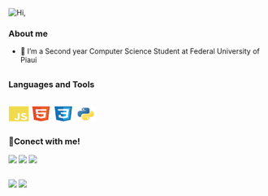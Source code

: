 ![Hi,](https://github.com/user-attachments/assets/858dc22a-2de2-42a8-9d4e-eba1928bd341)

### About me 
- 🌱 I’m a Second year Computer Science Student at Federal University of Piaui

##

### Languages and Tools
<div style="display: inline_block"><br>
  <img align="center" alt="Js" height="30" width="40" src="https://raw.githubusercontent.com/devicons/devicon/master/icons/javascript/javascript-plain.svg">
  <img align="center" alt="HTML" height="30" width="40" src="https://raw.githubusercontent.com/devicons/devicon/master/icons/html5/html5-original.svg">
  <img align="center" alt="CSS" height="30" width="40" src="https://raw.githubusercontent.com/devicons/devicon/master/icons/css3/css3-original.svg">
  <img align="center" alt="Python" height="30" width="40" src="https://raw.githubusercontent.com/devicons/devicon/master/icons/python/python-original.svg">
</div>

##

### 🔗Conect with me!
<div id="badges">
    <a href="www.linkedin.com/in/maria-eduarda-mendes-b6b0561b6" target="_blank"><img src="https://img.shields.io/badge/-LinkedIn-%230077B5?style=for-the-badge&logo=linkedin&logoColor=white" target="_blank"></a> 
    <a href = "mailto:dudaa.mendes1502@gmail.com"><img src="https://img.shields.io/badge/-Gmail-%23333?style=for-the-badge&logo=gmail&logoColor=white" target="_blank"></a>
    <a href="https://instagram.com/dudaa.mendes" target="_blank"><img src="https://img.shields.io/badge/-Instagram-%23E4405F?style=for-the-badge&logo=instagram&logoColor=white" target="_blank"></a>
</div>

##

<div>
  <img height="170px" src="https://github-readme-stats.vercel.app/api?username=3-du4rd4&show_icons=true&theme=radical"/>
  <img height="170px" src="https://github-readme-stats.vercel.app/api/top-langs/?username=3-du4rd4&theme=radical&layout=compact"/>
</div>
